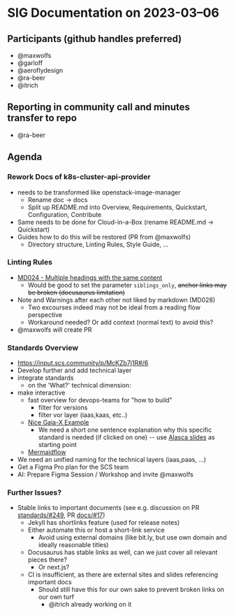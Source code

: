 # SIG Documentation on 2023-03–06

## Participants (github handles preferred)

* @maxwolfs
* @garloff
* @aeroflydesign
* @ra-beer
* @itrich

## Reporting in community call and minutes transfer to repo

* @ra-beer

## Agenda

### Rework Docs of k8s-cluster-api-provider

* needs to be transformed like openstack-image-manager
  * Rename doc -> docs
  * Split up README.md into Overview, Requirements, Quickstart, Configuration, Contribute
* Same needs to be done for Cloud-in-a-Box (rename README.md -> Quickstart)
* Guides how to do this will be restored (PR from @maxwolfs)
  * Directory structure, Linting Rules, Style Guide, ...

### Linting Rules

* [MD024 - Multiple headings with the same content](https://github.com/DavidAnson/markdownlint/blob/main/doc/Rules.md#md024---multiple-headings-with-the-same-content)
  * Would be good to set the parameter `siblings_only`, ~~anchor links may be broken (docusaurus limitation)~~
* Note and Warnings after each other not liked by markdown (MD028)
  * Two excourses indeed may not be ideal from a reading flow perspective
  * Workaround needed? Or add context (normal text) to avoid this?
* @maxwolfs will create PR

### Standards Overview

* <https://input.scs.community/p/McKZb7j1R#/6>
* Develop further and add technical layer
* integrate standards
  * on the 'What?' technical dimension:
* make interactive
  * fast overview for devops-teams for "how to build"
    * filter for versions
    * filter vor layer (iaas,kaas, etc..)
  * [Nice Gaia-X Example](https://docs.gaia-x.eu/framework/)
    * We need a short one sentence explanation why this specific standard is needed (if clicked on one) -- use [Alasca slides](https://scs.community/assets/slides/ALASCA-SCS-Standardization-20230223-af41e2ca261240527c8a98ba6b0a791c473f3785156375679220fcbb9971887d8e35ef1545182368dfac0238956dddd6a92e8a1efc2290f4de7c0a8ba46f949e.pdf) as starting point
  * [Mermaidflow](https://www.mermaidflow.app/)
* We need an unified naming for the technical layers (iaas,paas, ...)
* Get a Figma Pro plan for the SCS team
* AI: Prepare Figma Session / Workshop and invite @maxwolfs

### Further Issues?

* Stable links to important documents (see e.g. discussion on PR [standards/#249](https://github.com/SovereignCloudStack/standards/pull/249), PR [docs/#17](https://github.com/SovereignCloudStack/docs/pull/17))
  * Jekyll has shortlinks feature (used for release notes)
  * Either automate this or host a short-link service
    * Avoid using external domains (like bit.ly, but use own domain and ideally reasonable titles)
  * Docusaurus has stable links as well, can we just cover all relevant pieces there?
    * Or next.js?
  * CI is insufficient, as there are external sites and slides referencing important docs
    * Should still have this for our own sake to prevent broken links on our own turf
      * @itrich already working on it
